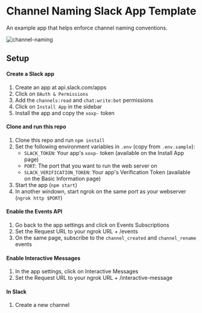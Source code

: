 # Channel Naming Slack App Template

An example app that helps enforce channel naming conventions.

![channel-naming](https://user-images.githubusercontent.com/700173/27057518-6b4a6d64-4f81-11e7-853c-702c803a95ee.gif)

## Setup

#### Create a Slack app

1. Create an app at api.slack.com/apps
1. Click on `OAuth & Permissions`
1. Add the `channels:read` and `chat:write:bot` permissions
1. Click on `Install App` in the sidebar
1. Install the app and copy the `xoxp-` token

#### Clone and run this repo
1. Clone this repo and run `npm install`
1. Set the following environment variables in `.env` (copy from `.env.sample`):
    * `SLACK_TOKEN`: Your app's `xoxp-` token (available on the Install App page)
    * `PORT`: The port that you want to run the web server on
    * `SLACK_VERIFICATION_TOKEN`: Your app's Verification Token (available on the Basic Information page)
1. Start the app (`npm start`)
1. In another windown, start ngrok on the same port as your webserver (`ngrok http $PORT`)

#### Enable the Events API
1. Go back to the app settings and click on Events Subscriptions
1. Set the Request URL to your ngrok URL + /events
1. On the same page, subscribe to the `channel_created` and `channel_rename` events

#### Enable Interactive Messages

1. In the app settings, click on Interactive Messages
1. Set the Request URL to your ngrok URL + /interactive-message

#### In Slack

1. Create a new channel
